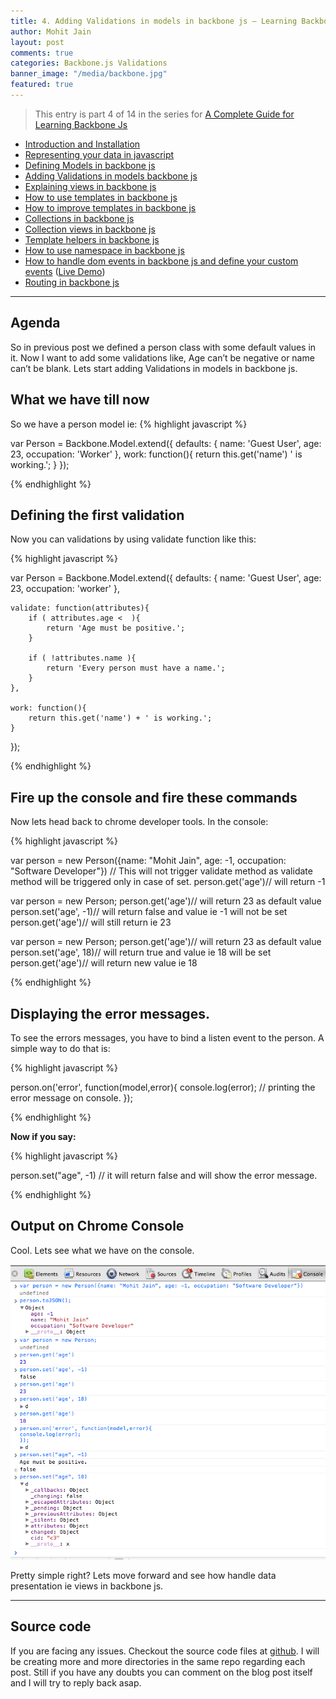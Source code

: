 ```yaml
---
title: 4. Adding Validations in models in backbone js – Learning Backbone js
author: Mohit Jain
layout: post
comments: true
categories: Backbone.js Validations
banner_image: "/media/backbone.jpg"
featured: true
---
```



> This entry is part 4 of 14 in the series for [A Complete Guide for Learning Backbone Js](/2012/12/a-complete-guide-for-learning-backbone-js/)

* [Introduction and Installation](/2012/12/introduction-to-backbone-js-and-setting-up-an-working-environment)
* [Representing your data in javascript](/2012/12/2-representing-your-data-in-javascript-learning-backbone-js)
* [Defining Models in backbone js](/2012/12/3-defining-models-in-backbone-js-learning-backbone-js)
* [Adding Validations in models backbone js ](/2012/12/4-adding-validations-in-models-in-backbone-js-learning-backbone-js)
* [Explaining views in backbone js](/2012/12/5-explaining-views-in-backbone-js-learning-backbone-js)
* [How to use templates in backbone js ](/2012/12/how-to-use-templates-in-backbone-js-learning-backbone-js)
* [How to improve templates in backbone js](/2012/12/how-to-improve-templates-in-backbone-js-learning-backbone-js)
* [Collections in backbone js](/2012/12/8-collections-in-backbone-js-learning-backbone-js)
* [Collection views in backbone js ](/2012/12/9-collection-views-in-backbone-js-learning-backbone-js)
* [Template helpers in backbone js](/2012/12/template-helpers-in-backbone-js-learning-backbonejs)
* [How to use namespace in backbone js ](/2012/12/11-namespacing-in-backbone-js-learning-backbonejs)
* [How to handle dom events in backbone js and define your custom events](/2012/12/12-listening-to-dom-events-in-backbone-js-learning-backbone-js) ([Live Demo](http://listen-dom-events-backbone.herokuapp.com))
* [Routing in backbone js](/2013/01/routers-in-backbone-js-learning-backbone-js)

***

## Agenda

So in previous post we defined a person class with some default values in it. Now I want to add some validations like, Age can’t be negative or name can’t be blank. Lets start adding Validations in models in backbone js.


## What we have till now

So we have a person model ie:
{% highlight javascript %}

var Person = Backbone.Model.extend({
	defaults: {
		name: 'Guest User',
		age: 23,
		occupation: 'Worker'
	},
	work: function(){
		return this.get('name')  ' is working.';
	}
});

{% endhighlight %}

## Defining the first validation

Now you can validations by using validate function like this:

{% highlight javascript %}

var Person = Backbone.Model.extend({
	defaults: {
		name: 'Guest User',
		age: 23,
		occupation: 'worker'
	},

	validate: function(attributes){
		if ( attributes.age <  ){
			return 'Age must be positive.';
		}

		if ( !attributes.name ){
			return 'Every person must have a name.';
		}
	},

	work: function(){
		return this.get('name') + ' is working.';
	}
});

{% endhighlight %}

## Fire up the console and fire these commands

Now lets head back to chrome developer tools. In the console:

{% highlight javascript %}

var person = new Person({name: "Mohit Jain", age: -1, occupation: "Software Developer"}) // This will not trigger validate method as validate method will be triggered only in case of set.
person.get('age')// will return -1

var person = new Person;
person.get('age')// will return 23 as default value
person.set('age', -1)// will return false and value ie -1 will not be set
person.get('age')// will still return ie 23

var person = new Person;
person.get('age')// will return 23 as default value
person.set('age', 18)// will return true and value ie 18 will be set
person.get('age')// will return new value ie 18

{% endhighlight %}

## Displaying the error messages.

To see the errors messages, you have to bind a listen event to the person. A simple way to do that is:

{% highlight javascript %}

person.on('error', function(model,error){
  console.log(error); // printing the error message on console.
});

{% endhighlight %}

**Now if you say:**

{% highlight javascript %}

person.set("age", -1)
// it will return false and will show the error message.

{% endhighlight %}

## Output on Chrome Console

Cool. Lets see what we have on the console.

![adding validations in backbone models](/wp-content/uploads/2012/12/adding-validations-in-backbone-models.png)

Pretty simple right? Lets move forward and see how handle data presentation ie views in backbone js.


***

## Source code

If you are facing any issues. Checkout the source code files at [github](https://github.com/mohitjain/learning_basics_backbone "Source Code for the post"). I will be creating more and more directories in the same repo regarding each post. Still if you have any doubts you can comment on the blog post itself and I will try to reply back asap.
